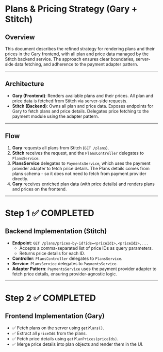 # Plans & Pricing Strategy (Gary + Stitch)

## Overview

This document describes the refined strategy for rendering plans and their prices in the Gary frontend, with all plan and price data managed by the Stitch backend service. The approach ensures clear boundaries, server-side data fetching, and adherence to the payment adapter pattern.

---

## Architecture

- **Gary (Frontend)**: Renders available plans and their prices. All plan and price data is fetched from Stitch via server-side requests.
- **Stitch (Backend)**: Owns all plan and price data. Exposes endpoints for Gary to fetch plans and price details. Delegates price fetching to the payment module using the adapter pattern.

---

## Flow

1. **Gary** requests all plans from Stitch (`GET /plans`).
2. **Stitch** receives the request, and the `PlansController` delegates to `PlansService`.
3. **PlansService** delegates to `PaymentsService`, which uses the payment provider adapter to fetch price details. The Plans details comes from plans schema - so it does not need to fetch from payment provider directly.
4. **Gary** receives enriched plan data (with price details) and renders plans and prices on the frontend.

---

# Step 1 ✅ COMPLETED

## Backend Implementation (Stitch)

- **Endpoint**: `GET /plans/prices-by-id?ids=<priceId1>,<priceId2>,...`
  - Accepts a comma-separated list of price IDs as query parameters.
  - Returns price details for each ID.
- **Controller**: `PlansController` delegates to `PlansService`.
- **Service**: `PlansService` delegates to `PaymentsService`.
- **Adapter Pattern**: `PaymentsService` uses the payment provider adapter to fetch price details, ensuring provider-agnostic logic.

---

# Step 2 ✅ COMPLETED

## Frontend Implementation (Gary)

- ✅ Fetch plans on the server using `getPlans()`.
- ✅ Extract all `priceId`s from the plans.
- ✅ Fetch price details using `getPlanPrices(priceIds)`.
- ✅ Merge price details into plan objects and render them in the UI.
